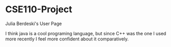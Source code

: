 # CSE110-Project
Julia Berdeski's User Page

I think java is a cool programing language, but since C++ was the one I used more recently I feel more confident about it comparatively.
